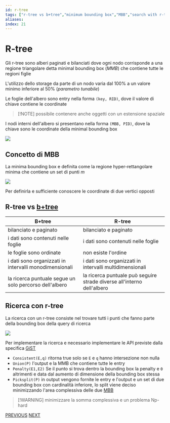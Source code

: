 ```yaml
---
id: r-tree
tags: ["r-tree vs b+tree","minimum bounding box","MBB","search with r-tree"]
aliases: 
index: 21
---
```


# R-tree

Gli r-tree sono alberi paginati e bilanciati dove ogni nodo corrisponde a una regione triangolare detta minimal bounding box (*MMB*) che contiene tutte le regioni figlie

L'utilizzo dello storage da parte di un nodo varia dal $100\%$ a un valore minimo inferiore al $50\%$ (*parametro tunabile*)

Le foglie dell'albero sono entry nella forma  `(key, RID)`, dove il valore di chiave contiene le coordinate
>[!NOTE] possibile contenere anche oggetti con un estensione spaziale

I nodi interni dell'albero si presentano nella forma `(MBB, PID)`, dove la chiave sono le coordinate della minimal bounding box

![](tecnologie_basi_dati/Pasted%20image%2020250216184643.png)

## Concetto di MBB

La minima bounding box e definita come la regione hyper-rettangolare minima che contiene un set di punti $m$

![](tecnologie_basi_dati/Pasted%20image%2020250216184057.png)

Per definirla e sufficiente conoscere le coordinate di due vertici opposti

## R-tree vs [b+tree](tecnologie_basi_dati/b+tree.md)


| B+tree                                                 | R-tree                                                                 |
| ------------------------------------------------------ | ---------------------------------------------------------------------- |
| bilanciato e paginato                                  | bilanciato e paginato                                                  |
| i dati sono contenuti nelle foglie                     | i dati sono contenuti nelle foglie                                     |
| le foglie sono ordinate                                | non esiste l'ordine                                                    |
| i dati sono organizzati in intervalli monodimensionali | i dati sono organizzati in intervalli multidimensionali                |
| la ricerca puntuale segue un solo percorso dell'albero | la ricerca puntuale può seguire strade diverse all'interno dell'albero |

## Ricerca con r-tree

La ricerca con un r-tree consiste nel trovare tutti i punti che fanno parte della bounding box della query di ricerca

![](tecnologie_basi_dati/Pasted%20image%2020250218100138.png)

Per implementare la ricerca e necessario implementare le API previste dalla specifica [GiST](tecnologie_basi_dati/GiST.md)

- `Consistent(E,q)` ritorna true solo se `E` e `q` hanno intersezione non nulla
- `Union(P)` l'output e la MMB che contiene tutte le entry
-  `Penalty(E1,E2)` Se il punto si trova dentro la bounding box la penalty e `0` altrimenti e data dal aumento di dimensione della bounding box stessa
- `Picksplit(P)` in output vengono fornite le entry e l'output e un set di due bounding box con cardinalità inferiore, lo split viene deciso minimizzando l'area complessiva delle due [MBB](#Concetto%20di%20MBB)
>[!WARNING] minimizzare la somma complessiva e un problema Np-hard  

[PREVIOUS](pages/indici_multidimensionali.md) [NEXT](tecnologie_basi_dati/top_k_queries.md)
